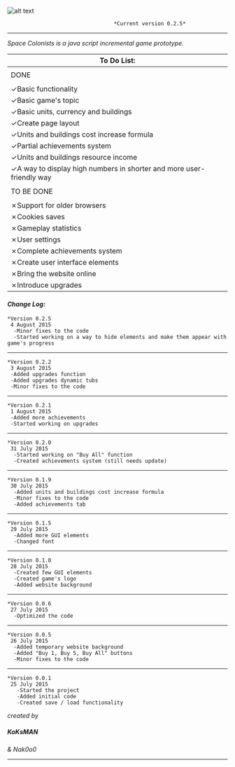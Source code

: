 ![alt text](http://i.imgur.com/4uIdcnB.png)

                                      *Current version 0.2.5*
___

<em> Space Colonists is a java script incremental game prototype. </em>

|   To Do List:     |
| ------------- |
| |
|   DONE        |
| |
| ✓Basic functionality|
| ✓Basic game's topic|
| ✓Basic units, currency and buildings|
| ✓Create page layout|
| ✓Units and buildings cost increase formula|
| ✓Partial achievements system|
| ✓Units and buildings resource income|
| ✓A way to display high numbers in shorter and more user-friendly way|
| |
| TO BE DONE |
| |
|✗Support for older browsers|
|✗Cookies saves|
|✗Gameplay statistics|
|✗User settings|
|✗Complete achievements system|
|✗Create user interface elements|
|✗Bring the website online|
|✗Introduce upgrades|


#### **_Change Log:_** ####
    *Version 0.2.5
     4 August 2015
      -Minor fixes to the code
      -Started working on a way to hide elements and make them appear with game's progress
___
    *Version 0.2.2
     3 August 2015
     -Added upgrades function
     -Added upgrades dynamic tubs
     -Minor fixes to the code
___
    *Version 0.2.1
     1 August 2015
     -Added more achievements
     -Started working on upgrades
___
    *Version 0.2.0
     31 July 2015
      -Started working on "Buy All" function
      -Created achievements system (still needs update)
___
    *Version 0.1.9
     30 July 2015
      -Added units and buildings cost increase formula
      -Minor fixes to the code
      -Added achievements tab
___
    *Version 0.1.5
     29 July 2015
      -Added more GUI elements
      -Changed font
___
    *Version 0.1.0
     28 July 2015
      -Created few GUI elements
      -Created game's logo
      -Added website background
___
    *Version 0.0.6
     27 July 2015
      -Optimized the code
___
    *Version 0.0.5
     26 July 2015
      -Added temporary website background
      -Added "Buy 1, Buy 5, Buy All" buttons
      -Minor fixes to the code
___

    *Version 0.0.1
     25 July 2015
       -Started the project
       -Added initial code
       -Created save / load functionality

*created by <h5>KoKsMAN</h5><h7> & Nak0o0</h7>*
___
